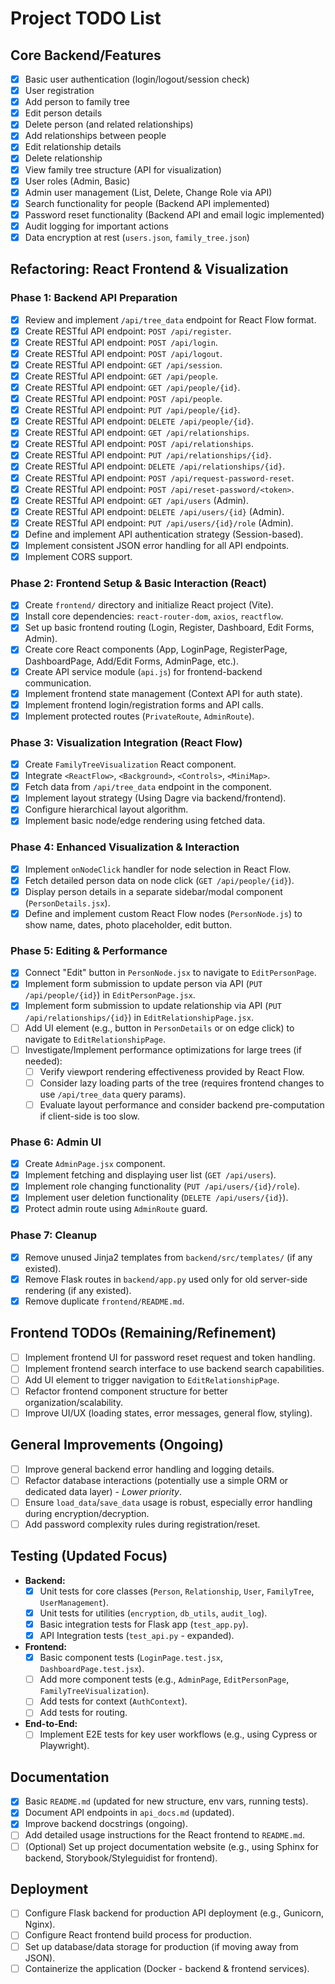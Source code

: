# Project TODO List

## Core Backend/Features
- [x] Basic user authentication (login/logout/session check)
- [x] User registration
- [x] Add person to family tree
- [x] Edit person details
- [x] Delete person (and related relationships)
- [x] Add relationships between people
- [x] Edit relationship details
- [x] Delete relationship
- [x] View family tree structure (API for visualization)
- [x] User roles (Admin, Basic)
- [x] Admin user management (List, Delete, Change Role via API)
- [x] Search functionality for people (Backend API implemented)
- [x] Password reset functionality (Backend API and email logic implemented)
- [x] Audit logging for important actions
- [x] Data encryption at rest (`users.json`, `family_tree.json`)

## Refactoring: React Frontend & Visualization

### Phase 1: Backend API Preparation
- [x] Review and implement `/api/tree_data` endpoint for React Flow format.
- [x] Create RESTful API endpoint: `POST /api/register`.
- [x] Create RESTful API endpoint: `POST /api/login`.
- [x] Create RESTful API endpoint: `POST /api/logout`.
- [x] Create RESTful API endpoint: `GET /api/session`.
- [x] Create RESTful API endpoint: `GET /api/people`.
- [x] Create RESTful API endpoint: `GET /api/people/{id}`.
- [x] Create RESTful API endpoint: `POST /api/people`.
- [x] Create RESTful API endpoint: `PUT /api/people/{id}`.
- [x] Create RESTful API endpoint: `DELETE /api/people/{id}`.
- [x] Create RESTful API endpoint: `GET /api/relationships`.
- [x] Create RESTful API endpoint: `POST /api/relationships`.
- [x] Create RESTful API endpoint: `PUT /api/relationships/{id}`.
- [x] Create RESTful API endpoint: `DELETE /api/relationships/{id}`.
- [x] Create RESTful API endpoint: `POST /api/request-password-reset`.
- [x] Create RESTful API endpoint: `POST /api/reset-password/<token>`.
- [x] Create RESTful API endpoint: `GET /api/users` (Admin).
- [x] Create RESTful API endpoint: `DELETE /api/users/{id}` (Admin).
- [x] Create RESTful API endpoint: `PUT /api/users/{id}/role` (Admin).
- [x] Define and implement API authentication strategy (Session-based).
- [x] Implement consistent JSON error handling for all API endpoints.
- [x] Implement CORS support.

### Phase 2: Frontend Setup & Basic Interaction (React)
- [x] Create `frontend/` directory and initialize React project (Vite).
- [x] Install core dependencies: `react-router-dom`, `axios`, `reactflow`.
- [x] Set up basic frontend routing (Login, Register, Dashboard, Edit Forms, Admin).
- [x] Create core React components (App, LoginPage, RegisterPage, DashboardPage, Add/Edit Forms, AdminPage, etc.).
- [x] Create API service module (`api.js`) for frontend-backend communication.
- [x] Implement frontend state management (Context API for auth state).
- [x] Implement frontend login/registration forms and API calls.
- [x] Implement protected routes (`PrivateRoute`, `AdminRoute`).

### Phase 3: Visualization Integration (React Flow)
- [x] Create `FamilyTreeVisualization` React component.
- [x] Integrate `<ReactFlow>`, `<Background>`, `<Controls>`, `<MiniMap>`.
- [x] Fetch data from `/api/tree_data` endpoint in the component.
- [x] Implement layout strategy (Using Dagre via backend/frontend).
- [x] Configure hierarchical layout algorithm.
- [x] Implement basic node/edge rendering using fetched data.

### Phase 4: Enhanced Visualization & Interaction
- [x] Implement `onNodeClick` handler for node selection in React Flow.
- [x] Fetch detailed person data on node click (`GET /api/people/{id}`).
- [x] Display person details in a separate sidebar/modal component (`PersonDetails.jsx`).
- [x] Define and implement custom React Flow nodes (`PersonNode.js`) to show name, dates, photo placeholder, edit button.

### Phase 5: Editing & Performance
- [x] Connect "Edit" button in `PersonNode.jsx` to navigate to `EditPersonPage`.
- [x] Implement form submission to update person via API (`PUT /api/people/{id}`) in `EditPersonPage.jsx`.
- [x] Implement form submission to update relationship via API (`PUT /api/relationships/{id}`) in `EditRelationshipPage.jsx`.
- [ ] Add UI element (e.g., button in `PersonDetails` or on edge click) to navigate to `EditRelationshipPage`.
- [ ] Investigate/Implement performance optimizations for large trees (if needed):
    - [ ] Verify viewport rendering effectiveness provided by React Flow.
    - [ ] Consider lazy loading parts of the tree (requires frontend changes to use `/api/tree_data` query params).
    - [ ] Evaluate layout performance and consider backend pre-computation if client-side is too slow.

### Phase 6: Admin UI
- [x] Create `AdminPage.jsx` component.
- [x] Implement fetching and displaying user list (`GET /api/users`).
- [x] Implement role changing functionality (`PUT /api/users/{id}/role`).
- [x] Implement user deletion functionality (`DELETE /api/users/{id}`).
- [x] Protect admin route using `AdminRoute` guard.

### Phase 7: Cleanup
- [x] Remove unused Jinja2 templates from `backend/src/templates/` (if any existed).
- [x] Remove Flask routes in `backend/app.py` used only for old server-side rendering (if any existed).
- [x] Remove duplicate `frontend/README.md`.

## Frontend TODOs (Remaining/Refinement)
- [ ] Implement frontend UI for password reset request and token handling.
- [ ] Implement frontend search interface to use backend search capabilities.
- [ ] Add UI element to trigger navigation to `EditRelationshipPage`.
- [ ] Refactor frontend component structure for better organization/scalability.
- [ ] Improve UI/UX (loading states, error messages, general flow, styling).

## General Improvements (Ongoing)
- [ ] Improve general backend error handling and logging details.
- [ ] Refactor database interactions (potentially use a simple ORM or dedicated data layer) - *Lower priority*.
- [ ] Ensure `load_data`/`save_data` usage is robust, especially error handling during encryption/decryption.
- [ ] Add password complexity rules during registration/reset.

## Testing (Updated Focus)
- **Backend:**
    - [x] Unit tests for core classes (`Person`, `Relationship`, `User`, `FamilyTree`, `UserManagement`).
    - [x] Unit tests for utilities (`encryption`, `db_utils`, `audit_log`).
    - [x] Basic integration tests for Flask app (`test_app.py`).
    - [x] API Integration tests (`test_api.py` - expanded).
- **Frontend:**
    - [x] Basic component tests (`LoginPage.test.jsx`, `DashboardPage.test.jsx`).
    - [ ] Add more component tests (e.g., `AdminPage`, `EditPersonPage`, `FamilyTreeVisualization`).
    - [ ] Add tests for context (`AuthContext`).
    - [ ] Add tests for routing.
- **End-to-End:**
    - [ ] Implement E2E tests for key user workflows (e.g., using Cypress or Playwright).

## Documentation
- [x] Basic `README.md` (updated for new structure, env vars, running tests).
- [x] Document API endpoints in `api_docs.md` (updated).
- [x] Improve backend docstrings (ongoing).
- [ ] Add detailed usage instructions for the React frontend to `README.md`.
- [ ] (Optional) Set up project documentation website (e.g., using Sphinx for backend, Storybook/Styleguidist for frontend).

## Deployment
- [ ] Configure Flask backend for production API deployment (e.g., Gunicorn, Nginx).
- [ ] Configure React frontend build process for production.
- [ ] Set up database/data storage for production (if moving away from JSON).
- [ ] Containerize the application (Docker - backend & frontend services).

